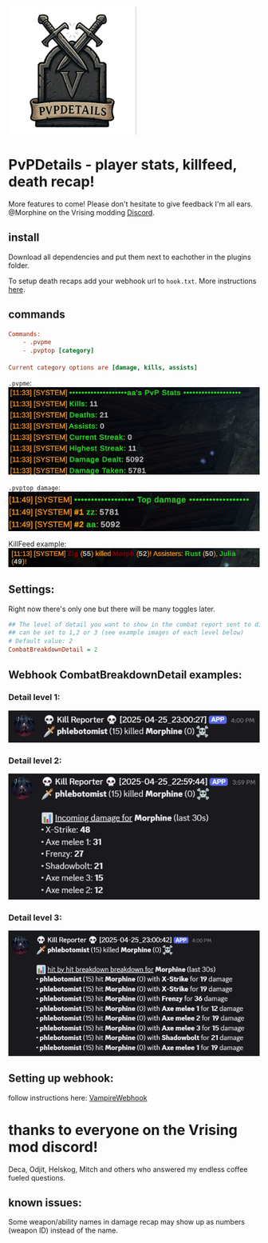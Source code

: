 ![.logo](logo.png)

# PvPDetails - player stats, killfeed, death recap!

More features to come!
Please don't hesitate to give feedback I'm all ears. @Morphine on the Vrising modding [Discord](https://vrisingmods.com/discord).

## install

Download all dependencies and put them next to eachother in the plugins folder.

To setup death recaps add your webhook url to `hook.txt`. More instructions [here](https://github.com/phlebotomist/VampireWebhook).

## commands

```ini
Commands:
    - .pvpme
    - .pvptop [category]

Current category options are [damage, kills, assists]
```

`.pvpme`:  
![.pvpme](pvpme.png)

`.pvptop damage`:  
![.pvptop damage](pvptop_dmg.png)

KillFeed example:  
![KillFeed example](igkill.png)

## Settings:

Right now there's only one but there will be many toggles later.

```ini
## The level of detail you want to show in the combat report sent to discord.
## can be set to 1,2 or 3 (see example images of each level below)
# Default value: 2
CombatBreakdownDetail = 2
```

## Webhook CombatBreakdownDetail examples:

### Detail level 1:

![](detail1.png)

### Detail level 2:

![](detail2.png)

### Detail level 3:

![](detail3.png)

## Setting up webhook:

follow instructions here: [VampireWebhook](https://github.com/phlebotomist/VampireWebhook)

# thanks to everyone on the Vrising mod discord!

Deca, Odjit, Helskog, Mitch and others who answered my endless coffee fueled questions.

## known issues:

Some weapon/ability names in damage recap may show up as numbers (weapon ID) instead of the name.
